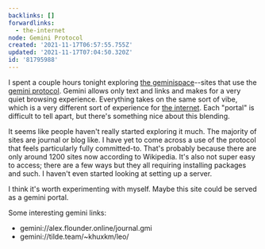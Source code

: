 ```yaml
---
backlinks: []
forwardlinks:
  - the-internet
node: Gemini Protocol
created: '2021-11-17T06:57:55.755Z'
updated: '2021-11-17T07:04:50.320Z'
id: '81795988'
---
```

I spent a couple hours tonight exploring [the geminispace](https://gemini.circumlunar.space/)--sites that use the [gemini protocol](https://en.wikipedia.org/wiki/Gemini_(protocol)). Gemini allows only text and links and makes for a very quiet browsing experience. Everything takes on the same sort of vibe, which is a very different sort of experience for [the internet](the-internet.md). Each "portal" is difficult to tell apart, but there's something nice about this blending. 

It seems like people haven't really started exploring it much. The majority of sites are journal or blog like. I have yet to come across a use of the protocol that feels particularly fully committed-to. That's probably because there are only around 1200 sites now according to Wikipedia. It's also not super easy to access; there are a few ways but they all requiring installing packages and such. I haven't even started looking at setting up a server. 

I think it's worth experimenting with myself. Maybe this site could be served as a gemini portal. 

Some interesting gemini links:
- gemini://alex.flounder.online/journal.gmi
- gemini://tilde.team/~khuxkm/leo/
